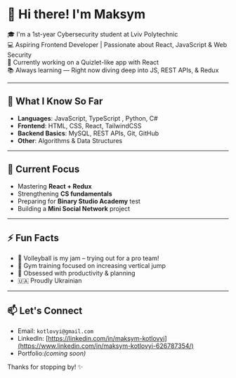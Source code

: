 # 👋 Hi there! I'm Maksym

🎓 I'm a 1st-year Cybersecurity student at Lviv Polytechnic  
💻 Aspiring Frontend Developer | Passionate about React, JavaScript & Web Security  
🚀 Currently working on a Quizlet-like app with React  
📚 Always learning — Right now diving deep into JS, REST APIs, & Redux

---

## 🧠 What I Know So Far

- **Languages**: JavaScript, TypeScript , Python, C#
- **Frontend**: HTML, CSS, React, TailwindCSS
- **Backend Basics**: MySQL, REST APIs, Git, GitHub
- **Other**: Algorithms & Data Structures

---

## 🔭 Current Focus

- Mastering **React + Redux**
- Strengthening **CS fundamentals**
- Preparing for **Binary Studio Academy** test
- Building a **Mini Social Network** project

---

## ⚡ Fun Facts

- 🏐 Volleyball is my jam – trying out for a pro team!
- 🎯 Gym training focused on increasing vertical jump
- 📅 Obsessed with productivity & planning
- 🇺🇦 Proudly Ukrainian

---

## 📫 Let's Connect

- Email: `kotlovyi@gmail.com`
- LinkedIn: [https://linkedin.com/in/maksym-kotlovyi](https://www.linkedin.com/in/maksym-kotlovyi-626787354/) 
- Portfolio:*(coming soon)*

Thanks for stopping by! ✨
